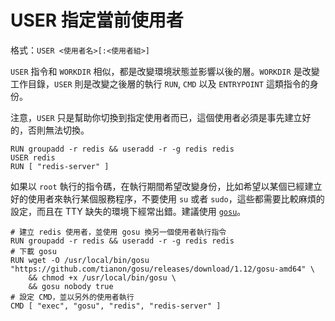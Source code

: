 # USER 指定當前使用者

格式：`USER <使用者名>[:<使用者組>]`

`USER` 指令和 `WORKDIR` 相似，都是改變環境狀態並影響以後的層。`WORKDIR` 是改變工作目錄，`USER` 則是改變之後層的執行 `RUN`, `CMD` 以及 `ENTRYPOINT` 這類指令的身份。

注意，`USER` 只是幫助你切換到指定使用者而已，這個使用者必須是事先建立好的，否則無法切換。

```docker
RUN groupadd -r redis && useradd -r -g redis redis
USER redis
RUN [ "redis-server" ]
```

如果以 `root` 執行的指令碼，在執行期間希望改變身份，比如希望以某個已經建立好的使用者來執行某個服務程序，不要使用 `su` 或者 `sudo`，這些都需要比較麻煩的設定，而且在 TTY 缺失的環境下經常出錯。建議使用 [`gosu`](https://github.com/tianon/gosu)。

```docker
# 建立 redis 使用者，並使用 gosu 換另一個使用者執行指令
RUN groupadd -r redis && useradd -r -g redis redis
# 下載 gosu
RUN wget -O /usr/local/bin/gosu "https://github.com/tianon/gosu/releases/download/1.12/gosu-amd64" \
    && chmod +x /usr/local/bin/gosu \
    && gosu nobody true
# 設定 CMD，並以另外的使用者執行
CMD [ "exec", "gosu", "redis", "redis-server" ]
```
